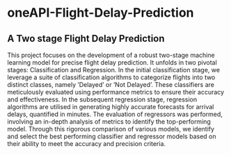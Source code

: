 # oneAPI-Flight-Delay-Prediction


## A Two stage Flight Delay Prediction

This project focuses on the development of a robust two-stage machine learning model for precise flight delay prediction. It unfolds in two pivotal stages: Classification and Regression. In the initial classification stage, we leverage a suite of classification algorithms to categorize flights into two distinct classes, namely ’Delayed’ or ’Not Delayed’. These classifiers are meticulously evaluated using performance metrics to ensure their accuracy and effectiveness. In the subsequent regression stage, regression algorithms are utilised in generating highly accurate forecasts for arrival delays, quantified in minutes. The evaluation of regressors was performed, involving an in-depth analysis of metrics to identify the top-performing model. Through this rigorous comparison of various models, we identify and select the best performing classifier and regressor models based on their ability to meet the accuracy and precision criteria.



